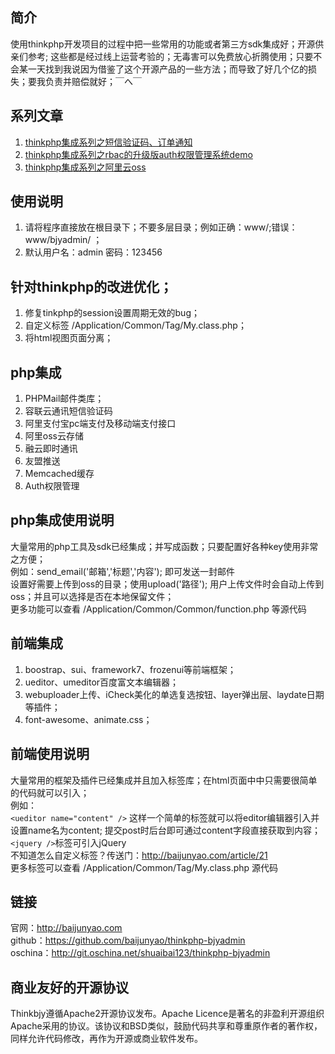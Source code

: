 ## 简介
使用thinkphp开发项目的过程中把一些常用的功能或者第三方sdk集成好；开源供亲们参考;
这些都是经过线上运营考验的；无毒害可以免费放心折腾使用；只要不会某一天找到我说因为借鉴了这个开源产品的一些方法；而导致了好几个亿的损失；要我负责并赔偿就好；￣へ￣
## 系列文章
1. [thinkphp集成系列之短信验证码、订单通知](http://baijunyao.com/article/66)
2. [thinkphp集成系列之rbac的升级版auth权限管理系统demo](http://baijunyao.com/article/67)
3. [thinkphp集成系列之阿里云oss](http://baijunyao.com/article/68)

## 使用说明
1. 请将程序直接放在根目录下；不要多层目录；例如正确：www/;错误：www/bjyadmin/ ；
2. 默认用户名：admin   密码：123456

## 针对thinkphp的改进优化；
1. 修复tinkphp的session设置周期无效的bug；
2. 自定义标签 /Application/Common/Tag/My.class.php；
3. 将html视图页面分离；

## php集成
1. PHPMail邮件类库；
2. 容联云通讯短信验证码
3. 阿里支付宝pc端支付及移动端支付接口
4. 阿里oss云存储
5. 融云即时通讯
6. 友盟推送
7. Memcached缓存
8. Auth权限管理

## php集成使用说明
大量常用的php工具及sdk已经集成；并写成函数；只要配置好各种key使用非常之方便；<br />
例如：send_email('邮箱','标题','内容'); 即可发送一封邮件<br />
设置好需要上传到oss的目录；使用upload('路径'); 用户上传文件时会自动上传到oss；并且可以选择是否在本地保留文件；<br />
更多功能可以查看 /Application/Common/Common/function.php 等源代码

## 前端集成
1. boostrap、sui、framework7、frozenui等前端框架；
2. ueditor、umeditor百度富文本编辑器；
3. webuploader上传、iCheck美化的单选复选按钮、layer弹出层、laydate日期等插件；
4. font-awesome、animate.css；

## 前端使用说明
大量常用的框架及插件已经集成并且加入标签库；在html页面中中只需要很简单的代码就可以引入；<br />
例如：<br /> `<ueditor name="content" />` 这样一个简单的标签就可以将editor编辑器引入并设置name名为content;
提交post时后台即可通过content字段直接获取到内容；<br />
`<jquery />`标签可引入jQuery<br />
不知道怎么自定义标签？传送门：http://baijunyao.com/article/21 <br />
更多标签可以查看 /Application/Common/Tag/My.class.php 源代码

## 链接
官网：http://baijunyao.com <br />
github：https://github.com/baijunyao/thinkphp-bjyadmin <br />
oschina：http://git.oschina.net/shuaibai123/thinkphp-bjyadmin <br />

## 商业友好的开源协议
Thinkbjy遵循Apache2开源协议发布。Apache Licence是著名的非盈利开源组织Apache采用的协议。该协议和BSD类似，鼓励代码共享和尊重原作者的著作权，同样允许代码修改，再作为开源或商业软件发布。



